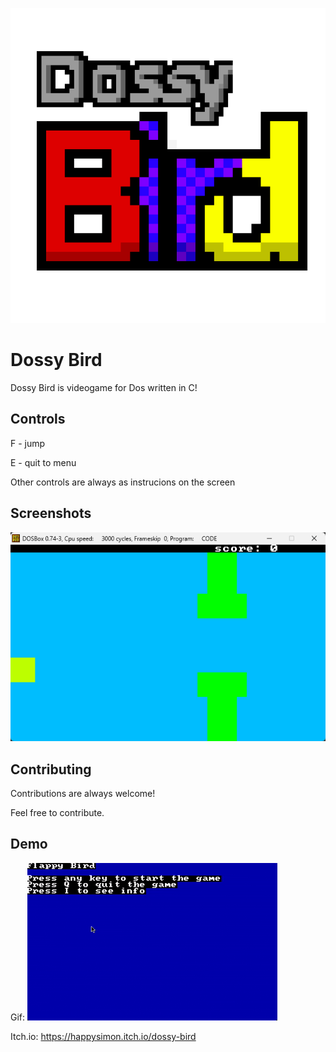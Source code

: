 
![Logo](icon.png)


# Dossy Bird

Dossy Bird is videogame for Dos written in C!


## Controls

F - jump

E - quit to menu

Other controls are always as instrucions on the screen
## Screenshots

![App Screenshot](screenshot.png)


## Contributing

Contributions are always welcome!

Feel free to contribute.
## Demo

Gif: 
![Gif](VId.gif)

Itch.io:
https://happysimon.itch.io/dossy-bird